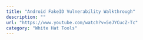 ```yaml
---
title: "Android FakeID Vulnerability Walkthrough"
description: ""
url: "https://www.youtube.com/watch?v=5eJYCucZ-Tc"
category: "White Hat Tools"
---
```

